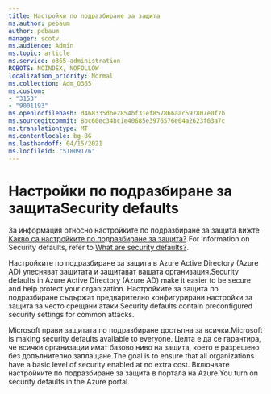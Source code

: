 ```yaml
---
title: Настройки по подразбиране за защита
ms.author: pebaum
author: pebaum
manager: scotv
ms.audience: Admin
ms.topic: article
ms.service: o365-administration
ROBOTS: NOINDEX, NOFOLLOW
localization_priority: Normal
ms.collection: Adm_O365
ms.custom:
- "3153"
- "9001193"
ms.openlocfilehash: d468335dbe2854bf31ef857866aac597807e0f7b
ms.sourcegitcommit: 8bc60ec34bc1e40685e3976576e04a2623f63a7c
ms.translationtype: MT
ms.contentlocale: bg-BG
ms.lasthandoff: 04/15/2021
ms.locfileid: "51809176"
---
```

# <a name="security-defaults"></a><span data-ttu-id="91fde-102">Настройки по подразбиране за защита</span><span class="sxs-lookup"><span data-stu-id="91fde-102">Security defaults</span></span>

<span data-ttu-id="91fde-103">За информация относно настройките по подразбиране за защита вижте [Какво са настройките по подразбиране за защита?](https://docs.microsoft.com/azure/active-directory/conditional-access/concept-conditional-access-security-defaults).</span><span class="sxs-lookup"><span data-stu-id="91fde-103">For information on Security defaults, refer to [What are security defaults?](https://docs.microsoft.com/azure/active-directory/conditional-access/concept-conditional-access-security-defaults).</span></span>

<span data-ttu-id="91fde-104">Настройките по подразбиране за защита в Azure Active Directory (Azure AD) улесняват защитата и защитават вашата организация.</span><span class="sxs-lookup"><span data-stu-id="91fde-104">Security defaults in Azure Active Directory (Azure AD) make it easier to be secure and help protect your organization.</span></span> <span data-ttu-id="91fde-105">Настройките за защита по подразбиране съдържат предварително конфигурирани настройки за защита за често срещани атаки.</span><span class="sxs-lookup"><span data-stu-id="91fde-105">Security defaults contain preconfigured security settings for common attacks.</span></span>

<span data-ttu-id="91fde-106">Microsoft прави защитата по подразбиране достъпна за всички.</span><span class="sxs-lookup"><span data-stu-id="91fde-106">Microsoft is making security defaults available to everyone.</span></span> <span data-ttu-id="91fde-107">Целта е да се гарантира, че всички организации имат базово ниво на защита, което е разрешено без допълнително заплащане.</span><span class="sxs-lookup"><span data-stu-id="91fde-107">The goal is to ensure that all organizations have a basic level of security enabled at no extra cost.</span></span> <span data-ttu-id="91fde-108">Включвате настройките по подразбиране за защита в портала на Azure.</span><span class="sxs-lookup"><span data-stu-id="91fde-108">You turn on security defaults in the Azure portal.</span></span>
